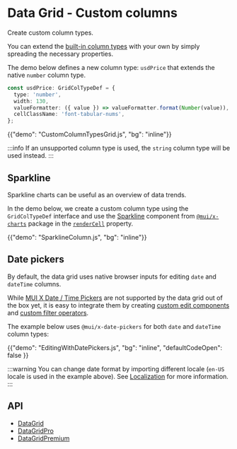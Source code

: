 # Data Grid - Custom columns

<p class="description">Create custom column types.</p>

You can extend the [built-in column types](/x/react-data-grid/column-definition/#column-types) with your own by simply spreading the necessary properties.

The demo below defines a new column type: `usdPrice` that extends the native `number` column type.

```ts
const usdPrice: GridColTypeDef = {
  type: 'number',
  width: 130,
  valueFormatter: ({ value }) => valueFormatter.format(Number(value)),
  cellClassName: 'font-tabular-nums',
};
```

{{"demo": "CustomColumnTypesGrid.js", "bg": "inline"}}

:::info
If an unsupported column type is used, the `string` column type will be used instead.
:::

## Sparkline

Sparkline charts can be useful as an overview of data trends.

In the demo below, we create a custom column type using the `GridColTypeDef` interface and use the [Sparkline](/x/react-charts/sparkline/) component from [`@mui/x-charts`](/x/react-charts/) package in the [`renderCell`](/x/react-data-grid/column-definition/#rendering-cells) property.

{{"demo": "SparklineColumn.js", "bg": "inline"}}

## Date pickers

By default, the data grid uses native browser inputs for editing `date` and `dateTime` columns.

While [MUI X Date / Time Pickers](/x/react-date-pickers/getting-started/) are not supported by the data grid out of the box yet, it is easy to integrate them by creating [custom edit components](/x/react-data-grid/editing/#create-your-own-edit-component) and [custom filter operators](/x/react-data-grid/filtering/customization/#create-a-custom-operator).

The example below uses `@mui/x-date-pickers` for both `date` and `dateTime` column types:

{{"demo": "EditingWithDatePickers.js", "bg": "inline", "defaultCodeOpen": false }}

:::warning
You can change date format by importing different locale (`en-US` locale is used in the example above).
See [Localization](/x/react-date-pickers/localization/) for more information.
:::

## API

- [DataGrid](/x/api/data-grid/data-grid/)
- [DataGridPro](/x/api/data-grid/data-grid-pro/)
- [DataGridPremium](/x/api/data-grid/data-grid-premium/)
